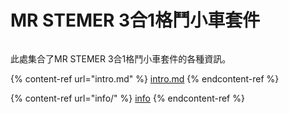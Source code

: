 # MR STEMER 3合1格鬥小車套件

<figure><img src="https://kittenbothk.readthedocs.io/en/latest/_images/3in1.png" alt=""><figcaption></figcaption></figure>

此處集合了MR STEMER 3合1格鬥小車套件的各種資訊。

{% content-ref url="intro.md" %}
[intro.md](intro.md)
{% endcontent-ref %}

{% content-ref url="info/" %}
[info](info/)
{% endcontent-ref %}
